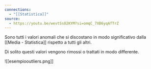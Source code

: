 ```yaml
---
connections:
  - "[[Statistica]]"
source:
  - https://youtu.be/wevtSsO2KYM?si=omqC_7XB6yqAfTrZ
---
```

Sono tutti i valori anomali che si discostano in modo significativo dalla [[Media - Statistica]] rispetto a tutti gli altri.

Di solito questi valori vengono rimossi o trattati in modo differente.

![[esempiooutliers.png]]
